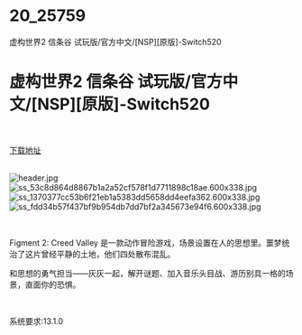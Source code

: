 # 20_25759
虚构世界2 信条谷 试玩版/官方中文/[NSP][原版]-Switch520
# 虚构世界2 信条谷 试玩版/官方中文/[NSP][原版]-Switch520
 <br/></br>
[下载地址](https://www.switch520.cc/article/25759 "下载地址")
<br/></br>

<p><img title="header.jpg" src="https://www.switch520.cc/muke_img/2021_12_21_1d05405a6b076.jpg" alt="header.jpg"><br>
<img title="ss_53c8d864d8867b1a2a52cf578f1d7711898c18ae.600x338.jpg" src="https://www.switch520.cc/muke_img/2021_12_21_7b1c3d0836083.jpg" alt="ss_53c8d864d8867b1a2a52cf578f1d7711898c18ae.600x338.jpg"><br>
<img title="ss_1370377cc53b6f21eb1a5383dd5658dd4eefa362.600x338.jpg" src="https://www.switch520.cc/muke_img/2021_12_21_b5255a8387a0e.jpg" alt="ss_1370377cc53b6f21eb1a5383dd5658dd4eefa362.600x338.jpg"><br>
<img title="ss_fdd34b57f437bf9b954db7dd7bf2a345673e94f6.600x338.jpg" src="https://www.switch520.cc/muke_img/2021_12_21_413ea500b2def.jpg" alt="ss_fdd34b57f437bf9b954db7dd7bf2a345673e94f6.600x338.jpg"></p>
<p>&nbsp;</p>
<p>Figment 2: Creed Valley 是一款动作冒险游戏，场景设置在人的思想里。噩梦统治了这片曾经平静的土地，他们四处散布混乱。</p>
<p>和思想的勇气担当——灰灰一起，解开谜题、加入音乐头目战、游历别具一格的场景，直面你的恐惧。</p>
<p>&nbsp;</p>
<p>系统要求:13.1.0</p>



<p>&nbsp;</p>
